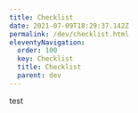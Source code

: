 ```yaml
---
title: Checklist
date: 2021-07-09T18:29:37.142Z
permalink: /dev/checklist.html
eleventyNavigation:
  order: 100
  key: Checklist
  title: Checklist
  parent: dev
---
```

test